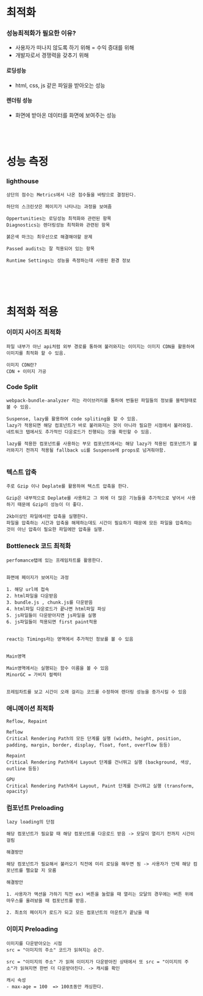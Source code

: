 # 최적화

### 성능최적화가 필요한 이유?

- 사용자가 떠나지 않도록 하기 위해 = 수익 증대를 위해
- 개발자로서 경쟁력을 갖추기 위해

#### 로딩성능

- html, css, js 같은 파일을 받아오는 성능

#### 렌더링 성능

- 화면에 받아온 데이터를 화면에 보여주는 성능  
  </br>
  </br>
  </br>

# 성능 측정

### lighthouse

```
상단의 점수는 Metrics에서 나온 점수들을 바탕으로 결정된다.

하단의 스크린샷은 페이지가 나타나는 과정을 보여줌

Oppertunities는 로딩성능 최적화와 관련된 항목
Diagnostics는 렌더링성능 최적화와 관련된 항목

붉은색 마크는 최우선으로 해결해야할 문제

Passed audits는 잘 적용되어 있는 항목

Runtime Settings는 성능을 측정하는데 사용된 환경 정보
```

</br>
</br>
</br>

# 최적화 적용

### 이미지 사이즈 최적화

```
파일 내부가 아닌 api처럼 외부 경로를 통하여 불러와지는 이미지는 이미지 CDN을 활용하여 이미지를 최적화 할 수 있음.

이미지 CDN란?
CDN + 이미지 가공
```

### Code Split

```
webpack-bundle-analyzer 라는 라이브러리를 통하여 번들된 파일들의 정보를 블럭형태로 볼 수 있음.

Suspense, lazy를 활용하여 code spliting을 할 수 있음.
lazy가 적용되면 해당 컴포넌트가 바로 불러와지는 것이 아니라 필요한 시점에서 불러와짐.
네트워크 탭에서도 추가적인 다운로드가 진행되는 것을 확인할 수 있음.

lazy를 적용한 컴포넌트를 사용하는 부모 컴포넌트에서는 해당 lazy가 적용된 컴포넌트가 불러와지기 전까지 적용될 fallback ui를 Suspense에 props로 넘겨줘야함.


```

### 텍스트 압축

```
주로 Gzip 이나 Deplate를 활용하여 텍스트 압축을 한다.

Gzip은 내부적으로 Deplate를 사용하고 그 외에 더 많은 기능들을 추가적으로 넣어서 사용하기 때문에 Gzip이 성능이 더 좋다.

2kb이상인 파일에서만 압축을 실행한다.
파일을 압축하는 시간과 압축을 해제하는데도 시간이 필요하기 때문에 모든 파일을 압축하는 것이 아닌 압축이 필요한 파일에만 압축을 실행.

```

### Bottleneck 코드 최적화

```
perfomance탭에 있는 프레임차트를 활용한다.


화면에 페이지가 보여지는 과정

1. 해당 url에 접속
2. html파일을 다운받음
3. bundle.js , chunk.js를 다운받음
4. html파일 다운로드가 끝나면 html파일 파싱
5. js파일들이 다운받아지면 js파일을 실행
6. js파일들이 적용되면 first paint적용


react는 Timings라는 영역에서 추가적인 정보를 볼 수 있음


Main영역

Main영역에서는 실행되는 함수 이름을 볼 수 있음
MinorGC = 가비지 컬렉터


프레임차트를 보고 시간이 오래 걸리는 코드를 수정하여 렌더링 성능을 증가시킬 수 있음
```

### 애니메이션 최적화

```
Reflow, Repaint

Reflow
Critical Rendering Path의 모든 단계를 실행 (width, height, position, padding, margin, border, display, float, font, overflow 등등)

Repaint
Critical Rendering Path에서 Layout 단계를 건너뛰고 실행 (background, 색상, outline 등등)

GPU
Critical Rendering Path에서 Layout, Paint 단계를 건너뛰고 실행 (transform, opacity)
```

### 컴포넌트 Preloading

```
lazy loading의 단점

해당 컴포넌트가 필요할 때 해당 컴포넌트를 다운로드 받음 -> 모달이 열리기 전까지 시간이 걸림

해결방안

해당 컴포넌트가 필요해서 불러오기 직전에 미리 로딩을 해두면 됨 -> 사용자가 언제 해당 컴포넌트를 팰요할 지 모름

해결방안

1. 사용자가 액션을 가하기 직전 ex) 버튼을 눌렀을 때 열리는 모달의 경우에는 버튼 위에 마우스를 올려놨을 때 컴포넌트를 받음.

2. 최초의 페이지가 로드가 되고 모든 컴포넌트의 마운트가 끝났을 때
```

### 이미지 Preloading

```
이미지를 다운받아오는 시점
src = "이미지의 주소" 코드가 읽혀지는 순간.

src = "이미지의 주소" 가 읽혀 이미지가 다운받아진 상태에서 또 src = "이미지의 주소"가 읽혀지면 한번 더 다운받아진다. -> 캐시를 확인

캐시 속성
- max-age = 100  => 100초동안 캐싱한다.
```
